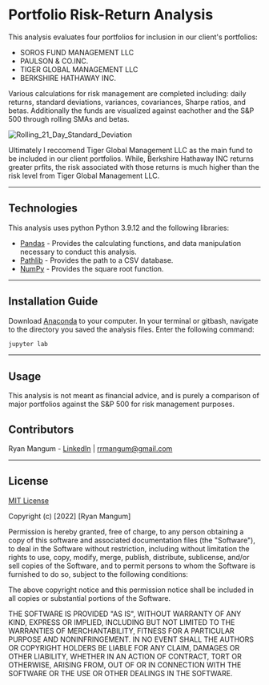 # Portfolio Risk-Return Analysis

This analysis evaluates four portfolios for inclusion in our client's portfolios:

* SOROS FUND MANAGEMENT LLC
* PAULSON & CO.INC.
* TIGER GLOBAL MANAGEMENT LLC
* BERKSHIRE HATHAWAY INC.

Various calculations for risk management are completed including: daily returns, standard deviations, variances, covariances, Sharpe ratios, and betas. Additionally the funds are visualized against eachother and the S&P 500 through rolling SMAs and betas.

![Rolling_21_Day_Standard_Deviation](https://github.com/rrmangum/Portfolio_Risk_Return_Analysis/blob/main/Images/Rolling_21_Day_Standard_Deviation.png?raw=true)

Ultimately I reccomend Tiger Global Management LLC as the main fund to be included in our client portfolios. While, Berkshire Hathaway INC returns greater prfits, the risk associated with those returns is much higher than the risk level from Tiger Global Management LLC.

---

## Technologies

This analysis uses python Python 3.9.12 and the following libraries:
* [Pandas](https://pandas.pydata.org/) - Provides the calculating functions, and data manipulation necessary to conduct this analysis.
* [Pathlib](https://docs.python.org/3/library/pathlib.html) - Provides the path to a CSV database.
* [NumPy](https://numpy.org/doc/stable/user/index.html#user) - Provides the square root function.

---

## Installation Guide

Download [Anaconda](https://www.anaconda.com/products/distribution) to your computer. In your terminal or gitbash, navigate to the directory you saved the analysis files. Enter the following command:

```python
jupyter lab
```

---

## Usage

This analysis is not meant as financial advice, and is purely a comparison of major portfolios against the S&P 500 for risk management purposes.

## Contributors

Ryan Mangum - [LinkedIn](https://www.linkedin.com/in/ryanrmangum/) | rrmangum@gmail.com

---

## License

[MIT License](https://choosealicense.com/licenses/mit/)

Copyright (c) [2022] [Ryan Mangum]

Permission is hereby granted, free of charge, to any person obtaining a copy
of this software and associated documentation files (the "Software"), to deal
in the Software without restriction, including without limitation the rights
to use, copy, modify, merge, publish, distribute, sublicense, and/or sell
copies of the Software, and to permit persons to whom the Software is
furnished to do so, subject to the following conditions:

The above copyright notice and this permission notice shall be included in all
copies or substantial portions of the Software.

THE SOFTWARE IS PROVIDED "AS IS", WITHOUT WARRANTY OF ANY KIND, EXPRESS OR
IMPLIED, INCLUDING BUT NOT LIMITED TO THE WARRANTIES OF MERCHANTABILITY,
FITNESS FOR A PARTICULAR PURPOSE AND NONINFRINGEMENT. IN NO EVENT SHALL THE
AUTHORS OR COPYRIGHT HOLDERS BE LIABLE FOR ANY CLAIM, DAMAGES OR OTHER
LIABILITY, WHETHER IN AN ACTION OF CONTRACT, TORT OR OTHERWISE, ARISING FROM,
OUT OF OR IN CONNECTION WITH THE SOFTWARE OR THE USE OR OTHER DEALINGS IN THE
SOFTWARE.

